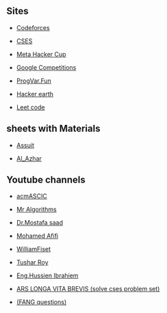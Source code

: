 ## Sites
- [Codeforces](https://codeforces.com/groups)

- [CSES](https://cses.fi/problemset/)

- [Meta Hacker Cup](https://www.facebook.com/codingcompetitions/hacker-cup)

- [Google Competitions](https://codingcompetitions.withgoogle.com/)

- [ProgVar.Fun](https://progvar.fun/)

- [Hacker earth](https://www.hackerearth.com/)

- [Leet code](https://leetcode.com/)


## sheets with Materials 
- [Assuit](https://docs.google.com/spreadsheets/d/1EbbsotAwb0zuuwxyzs8l2qh8twqw-sNcNbAjCK1kXaE/edit?fbclid=IwAR3cJwDwaH4PoUZM3jOf2r0lSK6Aq1AsE9rzjQc5Ww_GnvwDDrcsBdpiBHk#gid=1612285947)

- [Al_Azhar](https://sites.google.com/view/azharicpc/home?authuser=0)

## Youtube channels
- [acmASCIC](https://www.youtube.com/c/AcmascisOrg)

- [Mr Algorithms](https://www.youtube.com/channel/UCVHLc9yPGHWMPjpgnSpUItA)

- [Dr.Mostafa saad](https://www.youtube.com/c/ArabicCompetitiveProgramming) 

- [Mohamed Afifi](https://www.youtube.com/channel/UCllIGsPm1NYq5jPu2HzQgIg)

- [WilliamFiset](https://www.youtube.com/channel/UCD8yeTczadqdARzQUp29PJw)

- [Tushar Roy](https://www.youtube.com/user/tusharroy2525)

- [Eng.Hussien Ibrahiem](https://www.youtube.com/channel/UCCH8yNJMxFsfWq7hJ-Ag4gg)
 
- [ARS LONGA VITA BREVIS (solve cses problem set)]([https://www.youtube.com/watch?v=LEL3HW4dQew](https://www.youtube.com/channel/UCFkWVr33NMrcfYZWXOJvKsw))

- [(FANG questions)]()
